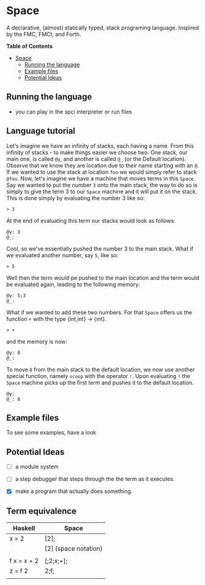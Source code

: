 # Space

A declarative, (almost) statically typed, stack programing language. Inspired by
the FMC, FMCt, and Forth.

<!-- markdown-toc start - Don't edit this section. Run M-x markdown-toc-refresh-toc -->
**Table of Contents**

- [Space](#space)
    - [Running the language](#running-the-language)
    - [Example files](#example-files)
    - [Potential Ideas](#potential-ideas)

<!-- markdown-toc end -->

## Running the language
- you can play in the spci interpreter or run files

## Language tutorial

Let's imagine we have an infinity of stacks, each having a name. From this
infinity of stacks - to make things easier we choose two. One stack, our main
one, is called `@γ`, and another is called `@_` (or the Default location).
Observe that we know they are location due to their name starting with an
`@`. If we wanted to use the stack at location `foo` we would simply refer to
stack `@foo`. Now, let's imagine we have a machine that moves terms in this
`Space`. Say we wanted to put the number `3` onto the main stack, the way to do
so is simply to give the term 3 to our `Space` machine and it will put it on the
stack. This is done simply by evaluating the number 3 like so:

```space
> 3
```

At the end of evaluating this term our stacks would look as follows:

```space-memory
@γ: 3
@_: 
```

Cool, so we've essentially pushed the number 3 to the main stack. What if we
evaluated another number, say `5`, like so:

```space
> 5
```

Well then the term would pe pushed to the main location and the term would be
evaluated again, leading to the following memory:

```space
@γ: 5;3
@_: 
```

What if we wanted to add these two numbers. For that `Space` offers us the
function `+` with the type {int,int} -> {int}.

```space
> +
```

and the memory is now:

```space
@γ: 8
@_: 
```

To move `8` from the main stack to the default location, we now use another
special function, namely `scoop` with the operator `!`. Upon evaluating `!` the
`Space` machine picks up the first term and pushes it to the default location.

```space
@γ: 
@_: 8
```


## Example files 

To see some examples, have a look 

## Potential Ideas

- [ ] a module system

- [ ] a step debugger that steps through the the term as it executes.

- [x] make a program that actually does something.

## Term equivalence

| Haskell     | Space                     |
|-------------|---------------------------|
| x = 2       | [2];<x>                   |
|             | <x> [2]  (space notation) |
|             |                           |
| f x = x + 2 | [<x>;2;x;+];<f>           |
| z = f 2     | 2;f;<z>                   |
|             |                           |

